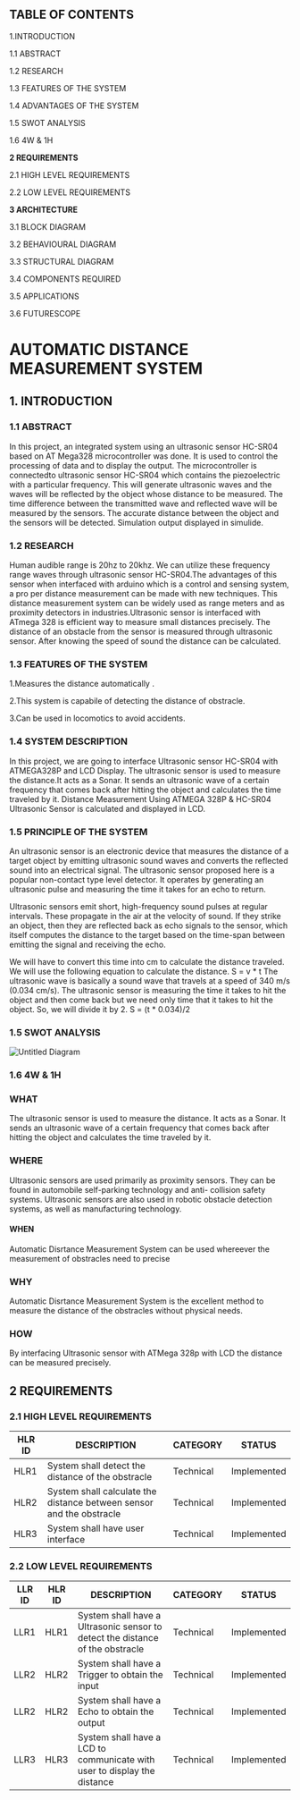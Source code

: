 ## TABLE OF CONTENTS
1.INTRODUCTION

1.1  ABSTRACT

1.2  RESEARCH

1.3  FEATURES OF THE SYSTEM

1.4 ADVANTAGES OF THE SYSTEM

1.5  SWOT ANALYSIS

1.6 4W & 1H

**2 REQUIREMENTS**

2.1 HIGH LEVEL REQUIREMENTS

2.2 LOW LEVEL REQUIREMENTS

**3 ARCHITECTURE**

3.1 BLOCK DIAGRAM

3.2 BEHAVIOURAL DIAGRAM

3.3 STRUCTURAL DIAGRAM

3.4 COMPONENTS REQUIRED

3.5 APPLICATIONS

3.6 FUTURESCOPE










# AUTOMATIC DISTANCE MEASUREMENT SYSTEM


## 1. INTRODUCTION

 ### 1.1  ABSTRACT

In this project, an integrated system using an ultrasonic sensor HC-SR04 based on AT Mega328 microcontroller
was done. It is used to control the processing of data and to display the output. The microcontroller is connectedto ultrasonic sensor HC-SR04 which contains the piezoelectric with a particular frequency. This will generate ultrasonic waves and the waves will be reflected by the object whose distance to be measured. The time difference between the transmitted wave and reflected wave will be measured by the sensors. The accurate
distance between the object and the sensors will be detected. Simulation output displayed in simulide.

### 1.2  RESEARCH
 Human audible range is 20hz to 20khz. We can utilize these frequency range waves through ultrasonic sensor HC-SR04.The advantages of this sensor when interfaced with arduino which is a control and sensing system, a pro per distance measurement can be made with new techniques. This distance measurement system can be widely used as range meters and as proximity detectors in industries.Ultrasonic sensor is interfaced with ATmega 328 is efficient way to measure small distances precisely. The distance of an obstacle from the sensor is measured through ultrasonic sensor. After knowing the speed of sound the distance can be calculated.

 ### 1.3 FEATURES OF THE SYSTEM
 1.Measures the distance automatically . 
 
2.This system is capabile of detecting the distance of obstracle.

3.Can be used in locomotics to avoid accidents.

### 1.4 SYSTEM DESCRIPTION
In this project, we are going to interface Ultrasonic sensor HC-SR04 with ATMEGA328P and LCD Display.
The ultrasonic sensor is used to measure the distance.It acts as a Sonar. It sends an ultrasonic wave of a certain frequency that comes back after hitting the object and calculates the time traveled by it.
Distance Measurement Using ATMEGA 328P & HC-SR04 Ultrasonic Sensor is calculated and  displayed in LCD.

### 1.5 PRINCIPLE OF THE SYSTEM
An ultrasonic sensor is an electronic device that measures the distance of a target object by emitting ultrasonic sound waves and converts the reflected sound into an electrical signal. The ultrasonic sensor proposed here is a popular non-contact type level detector. It operates by generating an ultrasonic pulse and measuring the time it takes for an echo to return. 

Ultrasonic sensors emit short, high-frequency sound pulses at regular intervals. These propagate in the air at the velocity of sound. If they strike an object, then they are reflected back as echo signals to the sensor, which itself computes the distance to the target based on the time-span between emitting the signal and receiving the echo.

We will have to convert this time into cm to calculate the distance traveled. We will use the following equation to calculate the distance.
                                S = v * t
The ultrasonic wave is basically a sound wave that travels at a speed of 340 m/s (0.034 cm/s). The ultrasonic sensor is measuring the time it takes to hit the object and then come back but we need only time that it takes to hit the object. So, we will divide it by 2.
                            S = (t * 0.034)/2                                              

 
### 1.5  SWOT ANALYSIS
![Untitled Diagram](https://user-images.githubusercontent.com/98818008/155769236-89f9a6f5-ee35-4d86-859d-bbe5a780d56c.jpg)

### 1.6 4W & 1H
### WHAT 
The ultrasonic sensor is used to measure the distance. It acts as a Sonar. It sends an ultrasonic wave of a certain frequency that comes back after hitting the object and calculates the time traveled by it.

### WHERE 
Ultrasonic sensors are used primarily as proximity sensors. They can be found in automobile self-parking technology and anti- collision safety systems. Ultrasonic sensors are also used in robotic obstacle detection systems, as well as manufacturing technology.

#### WHEN 
Automatic Disrtance Measurement System can be used whereever the measurement of obstracles need to precise

### WHY 
Automatic Disrtance Measurement System is the excellent method to measure the distance of the obstracles without physical needs.

### HOW
By interfacing Ultrasonic sensor with ATMega 328p with LCD the distance can be measured precisely.

## 2 REQUIREMENTS
### 2.1 HIGH LEVEL REQUIREMENTS
HLR ID|DESCRIPTION|CATEGORY|STATUS
|-|-|-|-|
HLR1|System shall detect the distance of the obstracle|Technical| Implemented
HLR2|System shall calculate the distance between sensor and the obstracle |Technical| Implemented
HLR3|System shall have user interface|Technical| Implemented

### 2.2 LOW LEVEL REQUIREMENTS
LLR ID|HLR ID|DESCRIPTION|CATEGORY|STATUS
|-|-|-|-|-|
LLR1|HLR1|System shall have a Ultrasonic sensor to detect the distance of the obstracle|Technical| Implemented
LLR2|HLR2|System shall have a Trigger to obtain the input|Technical| Implemented
LLR2|HLR2|System shall have a Echo to obtain the output|Technical| Implemented
LLR3|HLR3|System shall have a LCD to communicate with user to display the distance|Technical| Implemented

